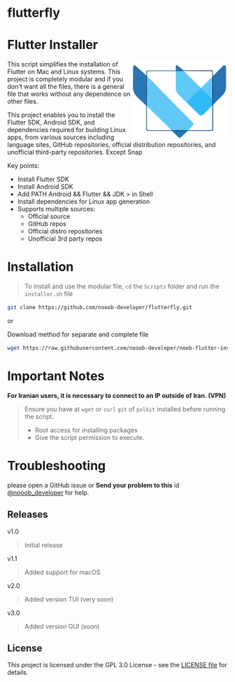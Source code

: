 # flutterfly

# Flutter Installer
   <img src="https://github.com/nooob-developer/logo/blob/main/flutterfly/flutterfly-git.jpg" align="right"
   width="220" height="178">
   
This script simplifies the installation of Flutter on Mac and Linux systems.
This project is completely modular and if you don't want all the files, there is a general file that works without any dependence on other files.

This project enables you to install the Flutter SDK, Android SDK, and dependencies required for building Linux apps, from various sources including language sites, GitHub repositories, official distribution repositories, and unofficial third-party repositories. Except Snap

Key points:
- Install Flutter SDK
- Install Android SDK
- Add PATH Android && Flutter && JDK > in Shell
- Install dependencies for Linux app generation
- Supports multiple sources:
  - Official source
  - GitHub repos
  - Official distro repositories
  - Unofficial 3rd party repos

# Installation
> To install and use the modular file, `cd` the `Scripts` folder and run the ```installer.sh``` file
```bash
git clone https://github.com/nooob-developer/flutterfly.git
```
or

Download method for separate and complete file
```bash
wget https://raw.githubusercontent.com/nooob-developer/noob-flutter-installer/main/noob-flutter-full-installer.sh
```

# Important Notes
**For Iranian users, it is necessary to connect to an IP outside of Iran. (VPN)**
> Ensure you have at `wget` or `curl` `git` of `polkit` installed before running the script.
> - Root access for installing packages
>  - Give the script permission to execute.

# Troubleshooting
please open a GitHub issue
or
**Send your problem to this** id [@nooob_developer](https://t.me/Nooob_developer "Telegram") for help.

## Releases

v1.0

> Initial release

v1.1

 > Added support for macOS

v2.0

 > Added version TUI (very soon)

v3.0

 > Added version GUI (soon)

## License

This project is licensed under the GPL 3.0 License - see the [LICENSE file](https://codeberg.org/nooob-developer/flutterfly/src/branch/main/LICENSE) for details.
